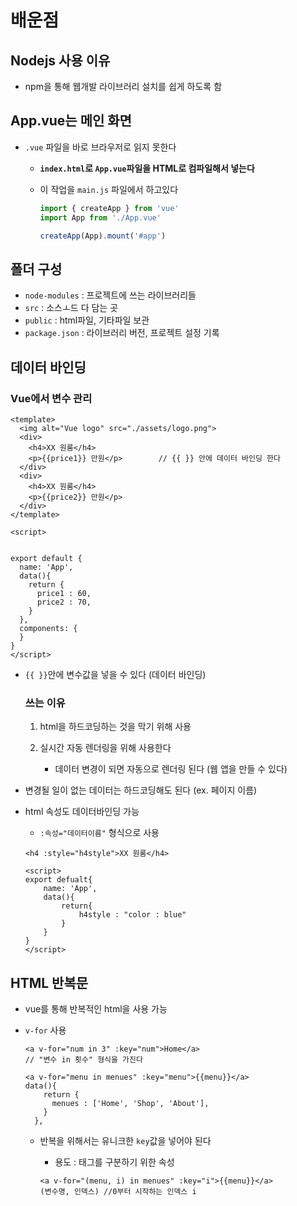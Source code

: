 # 배운점

## Nodejs 사용 이유

- npm을 통해 웹개발 라이브러리 설치를 쉽게 하도록 함

## App.vue는 메인 화면

- `.vue` 파일을 바로 브라우저로 읽지 못한다

  - **`index.html`로 `App.vue`파일을 HTML로 컴파일해서 넣는다**

  - 이 작업을 `main.js` 파일에서 하고있다

    ```js
    import { createApp } from 'vue'
    import App from './App.vue'
    
    createApp(App).mount('#app')
    ```



## 폴더 구성

- `node-modules` : 프로젝트에 쓰는 라이브러리들
- `src` : 소스ㅗ드 다 담는 곳
- `public` : html파일, 기타파일 보관
- `package.json` : 라이브러리 버전, 프로젝트 설정 기록



## 데이터 바인딩

### Vue에서 변수 관리

```vue
<template>
  <img alt="Vue logo" src="./assets/logo.png">
  <div>
    <h4>XX 원룸</h4>
    <p>{{price1}} 만원</p>		// {{ }} 안에 데이터 바인딩 한다
  </div>
  <div>
    <h4>XX 원룸</h4>
    <p>{{price2}} 만원</p>
  </div>
</template>

<script>


export default {
  name: 'App',
  data(){
    return {
      price1 : 60,
      price2 : 70,
    }
  },
  components: {
  }
}
</script>
```

- `{{ }}`안에 변수값을 넣을 수 있다 (데이터 바인딩)

  ### 쓰는 이유

  1. html을 하드코딩하는 것을 막기 위해 사용

  2. 실시간 자동 렌더링을 위해 사용한다
     - 데이터 변경이 되면 자동으로 렌더링 된다 (웹 앱을 만들 수 있다)

- 변경될 일이 없는 데이터는 하드코딩해도 된다 (ex. 페이지 이름)

- html 속성도 데이터바인딩 가능

  - `:속성="데이터이름"` 형식으로 사용

  ```vue
  <h4 :style="h4style">XX 원룸</h4>
  
  <script>
  export defualt{
      name: 'App',
      data(){
          return{
              h4style : "color : blue"
          }
      }
  }
  </script>
  ```

  

## HTML 반복문

- vue를 통해 반복적인 html을 사용 가능

- `v-for` 사용

  ```vue
  <a v-for="num in 3" :key="num">Home</a>
  // "변수 in 횟수" 형식을 가진다
  
  <a v-for="menu in menues" :key="menu">{{menu}}</a>
  data(){
      return {
        menues : ['Home', 'Shop', 'About'],
      }
    },
  ```

  - 반복을 위해서는 유니크한 `key`값을 넣어야 된다

    - 용도 : 태그를 구분하기 위한 속성

    ```vue
    <a v-for="(menu, i) in menues" :key="i">{{menu}}</a>
    (변수명, 인덱스) //0부터 시작하는 인덱스 i
    ```

    